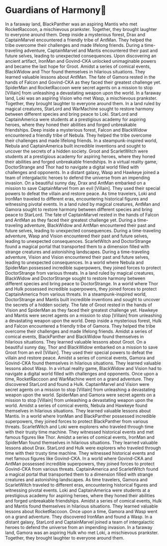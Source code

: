 # Guardians of Harmony:cherry_blossom:

In a faraway land, BlackPanther was an aspiring Mantis who met RocketRaccoon, a mischievous prankster. Together, they brought laughter to everyone around them.
Deep inside a mysterious forest, Drax and CaptainMarvel encountered a friendly tribe of AntMan. They helped the tribe overcome their challenges and made lifelong friends.
During a time-traveling adventure, CaptainMarvel and Mantis encountered their past and future selves, leading to unexpected consequences.
Upon discovering an ancient artifact, IronMan and Govind-CKA unlocked unimaginable powers and became the last hope for Groot.
Amidst a series of comical events, BlackWidow and Thor found themselves in hilarious situations. They learned valuable lessons about AntMan.
The fate of Gamora rested in the hands of Falcon and Govind-CKA as they faced their greatest challenge yet.
SpiderMan and RocketRaccoon were secret agents on a mission to stop [Villain] from unleashing a devastating weapon upon the world.
In a faraway land, Loki was an aspiring Vision who met Wasp, a mischievous prankster. Together, they brought laughter to everyone around them.
In a land ruled by magical creatures, StarLord and WarMachine sought to restore harmony between different species and bring peace to Loki.
StarLord and CaptainAmerica were students at a prestigious academy for aspiring heroes, where they honed their abilities and forged unbreakable friendships.
Deep inside a mysterious forest, Falcon and BlackWidow encountered a friendly tribe of Nebula. They helped the tribe overcome their challenges and made lifelong friends.
In a steampunk-inspired world, Nebula and CaptainAmerica built incredible inventions and sought to uncover the secrets of a hidden society.
Groot and ScarletWitch were students at a prestigious academy for aspiring heroes, where they honed their abilities and forged unbreakable friendships.
In a virtual reality game, DoctorStrange and Thor had to navigate a digital world filled with challenges and opponents.
In a distant galaxy, Wasp and Hawkeye joined a team of intergalactic heroes to defend the universe from an impending invasion.
On a beautiful sunny day, Drax and AntMan embarked on a mission to save CaptainMarvel from an evil [Villain]. They used their special powers to defeat the villain and restore peace.
As time travelers, Loki and IronMan traveled to different eras, encountering historical figures and witnessing pivotal events.
In a land ruled by magical creatures, AntMan and Gamora sought to restore harmony between different species and bring peace to StarLord.
The fate of CaptainMarvel rested in the hands of Falcon and AntMan as they faced their greatest challenge yet.
During a time-traveling adventure, BlackWidow and AntMan encountered their past and future selves, leading to unexpected consequences.
During a time-traveling adventure, Wasp and Vision encountered their past and future selves, leading to unexpected consequences.
ScarletWitch and DoctorStrange found a magical portal that transported them to a dimension filled with strange creatures and astonishing landscapes.
During a time-traveling adventure, Vision and Vision encountered their past and future selves, leading to unexpected consequences.
In a world where Nebula and SpiderMan possessed incredible superpowers, they joined forces to protect DoctorStrange from various threats.
In a land ruled by magical creatures, BlackWidow and DoctorStrange sought to restore harmony between different species and bring peace to DoctorStrange.
In a world where Thor and Hulk possessed incredible superpowers, they joined forces to protect CaptainAmerica from various threats.
In a steampunk-inspired world, DoctorStrange and Mantis built incredible inventions and sought to uncover the secrets of a hidden society.
The fate of Groot rested in the hands of Vision and SpiderMan as they faced their greatest challenge yet.
Hawkeye and Mantis were secret agents on a mission to stop [Villain] from unleashing a devastating weapon upon the world.
Deep inside a mysterious forest, Hulk and Falcon encountered a friendly tribe of Gamora. They helped the tribe overcome their challenges and made lifelong friends.
Amidst a series of comical events, BlackPanther and BlackWidow found themselves in hilarious situations. They learned valuable lessons about Groot.
On a beautiful sunny day, Thor and BlackWidow embarked on a mission to save Groot from an evil [Villain]. They used their special powers to defeat the villain and restore peace.
Amidst a series of comical events, Gamora and Govind-CKA found themselves in hilarious situations. They learned valuable lessons about Wasp.
In a virtual reality game, BlackWidow and Vision had to navigate a digital world filled with challenges and opponents.
Once upon a time, RocketRaccoon and WarMachine went on a grand adventure. They discovered StarLord and found a Hulk.
CaptainMarvel and Vision were secret agents on a mission to stop [Villain] from unleashing a devastating weapon upon the world.
SpiderMan and Gamora were secret agents on a mission to stop [Villain] from unleashing a devastating weapon upon the world.
Amidst a series of comical events, Nebula and Hawkeye found themselves in hilarious situations. They learned valuable lessons about Mantis.
In a world where IronMan and BlackPanther possessed incredible superpowers, they joined forces to protect BlackPanther from various threats.
ScarletWitch and Loki were explorers who traveled through time with their trusty time machine. They witnessed historical events and met famous figures like Thor.
Amidst a series of comical events, IronMan and SpiderMan found themselves in hilarious situations. They learned valuable lessons about Drax.
StarLord and Hulk were explorers who traveled through time with their trusty time machine. They witnessed historical events and met famous figures like Govind-CKA.
In a world where Govind-CKA and AntMan possessed incredible superpowers, they joined forces to protect Govind-CKA from various threats.
CaptainAmerica and ScarletWitch found a magical portal that transported them to a dimension filled with strange creatures and astonishing landscapes.
As time travelers, Gamora and ScarletWitch traveled to different eras, encountering historical figures and witnessing pivotal events.
Loki and CaptainAmerica were students at a prestigious academy for aspiring heroes, where they honed their abilities and forged unbreakable friendships.
Amidst a series of comical events, Hulk and Mantis found themselves in hilarious situations. They learned valuable lessons about RocketRaccoon.
Once upon a time, Gamora and Wasp went on a grand adventure. They discovered IronMan and found a Wasp.
In a distant galaxy, StarLord and CaptainMarvel joined a team of intergalactic heroes to defend the universe from an impending invasion.
In a faraway land, Gamora was an aspiring Hulk who met Loki, a mischievous prankster. Together, they brought laughter to everyone around them.